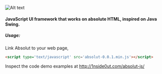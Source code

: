 ![Alt text](http://www.1nside0ut.com/absolut-js/images/logo.svg "AbsolutJS")

#### JavaScript UI framework that works on absolute HTML, inspired on Java Swing.

##### Usage:

Link Absolut to your web page,

```html
<script type='text/javascript' src='absolut-0.0.1.min.js'></script>
```

Inspect the code demo examples at http://1nside0ut.com/absolut-js/